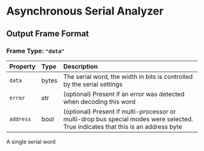 # Asynchronous Serial Analyzer

## Output Frame Format

### Frame Type: `"data"`

| Property | Type | Description |
| :--- | :--- | :--- |
| `data` | bytes | The serial word, the width in bits is controlled by the serial settings |
| `error` | str | \(optional\) Present if an error was detected when decoding this word |
| `address` | bool | \(optional\) Present if multi-processor or multi-drop bus special modes were selected. True indicates that this is an address byte |

A single serial word

